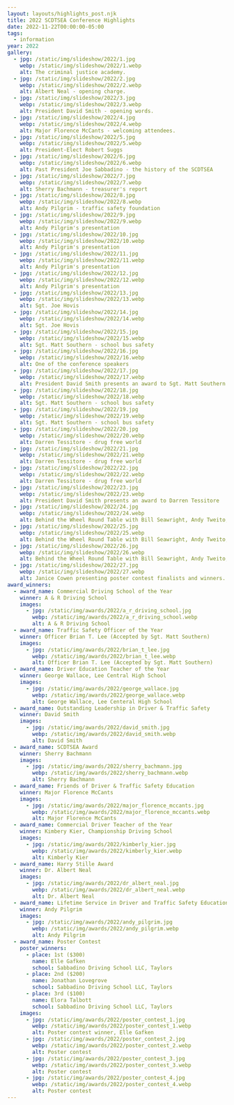 ```yaml
---
layout: layouts/highlights_post.njk
title: 2022 SCDTSEA Conference Highlights
date: 2022-11-22T00:00:00-05:00
tags:
  - information
year: 2022
gallery:
  - jpg: /static/img/slideshow/2022/1.jpg
    webp: /static/img/slideshow/2022/1.webp
    alt: The criminal justice academy.
  - jpg: /static/img/slideshow/2022/2.jpg
    webp: /static/img/slideshow/2022/2.webp
    alt: Albert Neal - opening charge.
  - jpg: /static/img/slideshow/2022/3.jpg
    webp: /static/img/slideshow/2022/3.webp
    alt: President David Smith - opening words.
  - jpg: /static/img/slideshow/2022/4.jpg
    webp: /static/img/slideshow/2022/4.webp
    alt: Major Florence McCants - welcoming attendees.
  - jpg: /static/img/slideshow/2022/5.jpg
    webp: /static/img/slideshow/2022/5.webp
    alt: President-Elect Robert Suggs
  - jpg: /static/img/slideshow/2022/6.jpg
    webp: /static/img/slideshow/2022/6.webp
    alt: Past President Joe Sabbadino - the history of the SCDTSEA
  - jpg: /static/img/slideshow/2022/7.jpg
    webp: /static/img/slideshow/2022/7.webp
    alt: Sherry Bachmann - treasurer's report
  - jpg: /static/img/slideshow/2022/8.jpg
    webp: /static/img/slideshow/2022/8.webp
    alt: Andy Pilgrim - traffic safety foundation
  - jpg: /static/img/slideshow/2022/9.jpg
    webp: /static/img/slideshow/2022/9.webp
    alt: Andy Pilgrim's presentation
  - jpg: /static/img/slideshow/2022/10.jpg
    webp: /static/img/slideshow/2022/10.webp
    alt: Andy Pilgrim's presentation
  - jpg: /static/img/slideshow/2022/11.jpg
    webp: /static/img/slideshow/2022/11.webp
    alt: Andy Pilgrim's presentation
  - jpg: /static/img/slideshow/2022/12.jpg
    webp: /static/img/slideshow/2022/12.webp
    alt: Andy Pilgrim's presentation
  - jpg: /static/img/slideshow/2022/13.jpg
    webp: /static/img/slideshow/2022/13.webp
    alt: Sgt. Joe Hovis
  - jpg: /static/img/slideshow/2022/14.jpg
    webp: /static/img/slideshow/2022/14.webp
    alt: Sgt. Joe Hovis
  - jpg: /static/img/slideshow/2022/15.jpg
    webp: /static/img/slideshow/2022/15.webp
    alt: Sgt. Matt Southern - school bus safety
  - jpg: /static/img/slideshow/2022/16.jpg
    webp: /static/img/slideshow/2022/16.webp
    alt: One of the conference speakers
  - jpg: /static/img/slideshow/2022/17.jpg
    webp: /static/img/slideshow/2022/17.webp
    alt: President David Smith presents an award to Sgt. Matt Southern
  - jpg: /static/img/slideshow/2022/18.jpg
    webp: /static/img/slideshow/2022/18.webp
    alt: Sgt. Matt Southern - school bus safety
  - jpg: /static/img/slideshow/2022/19.jpg
    webp: /static/img/slideshow/2022/19.webp
    alt: Sgt. Matt Southern - school bus safety
  - jpg: /static/img/slideshow/2022/20.jpg
    webp: /static/img/slideshow/2022/20.webp
    alt: Darren Tessitore - drug free world
  - jpg: /static/img/slideshow/2022/21.jpg
    webp: /static/img/slideshow/2022/21.webp
    alt: Darren Tessitore - drug free world
  - jpg: /static/img/slideshow/2022/22.jpg
    webp: /static/img/slideshow/2022/22.webp
    alt: Darren Tessitore - drug free world
  - jpg: /static/img/slideshow/2022/23.jpg
    webp: /static/img/slideshow/2022/23.webp
    alt: President David Smith presents an award to Darren Tessitore
  - jpg: /static/img/slideshow/2022/24.jpg
    webp: /static/img/slideshow/2022/24.webp
    alt: Behind the Wheel Round Table with Bill Seawright, Andy Tweito, and Robbie Wiggins
  - jpg: /static/img/slideshow/2022/25.jpg
    webp: /static/img/slideshow/2022/25.webp
    alt: Behind the Wheel Round Table with Bill Seawright, Andy Tweito, and Robbie Wiggins
  - jpg: /static/img/slideshow/2022/26.jpg
    webp: /static/img/slideshow/2022/26.webp
    alt: Behind the Wheel Round Table with Bill Seawright, Andy Tweito, and Robbie Wiggins
  - jpg: /static/img/slideshow/2022/27.jpg
    webp: /static/img/slideshow/2022/27.webp
    alt: Janice Cowen presenting poster contest finalists and winners.
award_winners:
  - award_name: Commercial Driving School of the Year
    winner: A & R Driving School
    images:
      - jpg: /static/img/awards/2022/a_r_driving_school.jpg
        webp: /static/img/awards/2022/a_r_driving_school.webp
        alt: A & R Driving School
  - award_name: Traffic Safety Officer of the Year
    winner: Officer Brian T. Lee (Accepted by Sgt. Matt Southern)
    images:
      - jpg: /static/img/awards/2022/brian_t_lee.jpg
        webp: /static/img/awards/2022/brian_t_lee.webp
        alt: Officer Brian T. Lee (Accepted by Sgt. Matt Southern)
  - award_name: Driver Education Teacher of the Year
    winner: George Wallace, Lee Central High School
    images:
      - jpg: /static/img/awards/2022/george_wallace.jpg
        webp: /static/img/awards/2022/george_wallace.webp
        alt: George Wallace, Lee Centeral High School
  - award_name: Outstanding Leadership in Driver & Traffic Safety
    winner: David Smith
    images:
      - jpg: /static/img/awards/2022/david_smith.jpg
        webp: /static/img/awards/2022/david_smith.webp
        alt: David Smith
  - award_name: SCDTSEA Award
    winner: Sherry Bachmann
    images:
      - jpg: /static/img/awards/2022/sherry_bachmann.jpg
        webp: /static/img/awards/2022/sherry_bachmann.webp
        alt: Sherry Bachmann
  - award_name: Friends of Driver & Traffic Safety Education
    winner: Major Florence McCants
    images:
      - jpg: /static/img/awards/2022/major_florence_mccants.jpg
        webp: /static/img/awards/2022/major_florence_mccants.webp
        alt: Major Florence McCants
  - award_name: Commercial Driver Teacher of the Year
    winner: Kimbery Kier, Championship Driving School
    images:
      - jpg: /static/img/awards/2022/kimberly_kier.jpg
        webp: /static/img/awards/2022/kimberly_kier.webp
        alt: Kimberly Kier
  - award_name: Harry Stille Award
    winner: Dr. Albert Neal
    images:
      - jpg: /static/img/awards/2022/dr_albert_neal.jpg
        webp: /static/img/awards/2022/dr_albert_neal.webp
        alt: Dr. Albert Neal
  - award_name: Lifetime Service in Driver and Traffic Safety Education
    winner: Andy Pilgrim
    images:
      - jpg: /static/img/awards/2022/andy_pilgrim.jpg
        webp: /static/img/awards/2022/andy_pilgrim.webp
        alt: Andy Pilgrim
  - award_name: Poster Contest
    poster_winners:
      - place: 1st ($300)
        name: Elle Gafken
        school: Sabbadino Driving School LLC, Taylors
      - place: 2nd ($200)
        name: Jonathan Lovegrove
        school: Sabbadino Driving School LLC, Taylors
      - place: 3rd ($100)
        name: Elora Talbott
        school: Sabbadino Driving School LLC, Taylors
    images:
      - jpg: /static/img/awards/2022/poster_contest_1.jpg
        webp: /static/img/awards/2022/poster_contest_1.webp
        alt: Poster contest winner, Elle Gafken
      - jpg: /static/img/awards/2022/poster_contest_2.jpg
        webp: /static/img/awards/2022/poster_contest_2.webp
        alt: Poster contest
      - jpg: /static/img/awards/2022/poster_contest_3.jpg
        webp: /static/img/awards/2022/poster_contest_3.webp
        alt: Poster contest
      - jpg: /static/img/awards/2022/poster_contest_4.jpg
        webp: /static/img/awards/2022/poster_contest_4.webp
        alt: Poster contest
---
```

